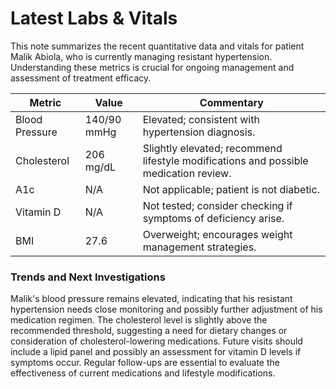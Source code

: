 # Latest Labs & Vitals

This note summarizes the recent quantitative data and vitals for patient Malik Abiola, who is currently managing resistant hypertension. Understanding these metrics is crucial for ongoing management and assessment of treatment efficacy.

| Metric           | Value       | Commentary                                   |
|------------------|-------------|----------------------------------------------|
| Blood Pressure    | 140/90 mmHg | Elevated; consistent with hypertension diagnosis. |
| Cholesterol       | 206 mg/dL  | Slightly elevated; recommend lifestyle modifications and possible medication review. |
| A1c               | N/A        | Not applicable; patient is not diabetic.     |
| Vitamin D         | N/A        | Not tested; consider checking if symptoms of deficiency arise. |
| BMI               | 27.6       | Overweight; encourages weight management strategies. |

### Trends and Next Investigations
Malik's blood pressure remains elevated, indicating that his resistant hypertension needs close monitoring and possibly further adjustment of his medication regimen. The cholesterol level is slightly above the recommended threshold, suggesting a need for dietary changes or consideration of cholesterol-lowering medications. Future visits should include a lipid panel and possibly an assessment for vitamin D levels if symptoms occur. Regular follow-ups are essential to evaluate the effectiveness of current medications and lifestyle modifications.
